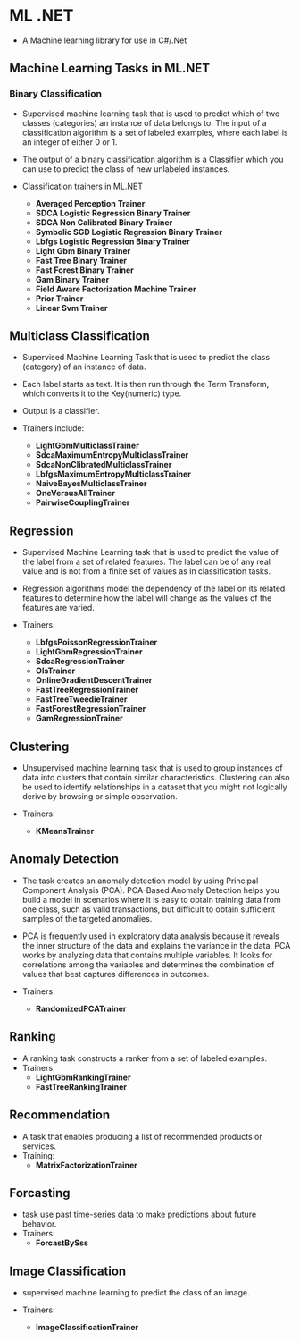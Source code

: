 # ML .NET

- A Machine learning library for use in C#/.Net

## Machine Learning Tasks in ML.NET
  
### Binary Classification
- Supervised machine learning task that is used to predict which of two classes (categories) an instance of data belongs to. The input of a classification algorithm is a set of labeled examples, where each label is an integer of either 0 or 1.
- The output of a binary classification algorithm is a Classifier which you can use to predict the class of new unlabeled instances. 

- Classification trainers in ML.NET
  - **Averaged Perception Trainer**
  - **SDCA Logistic Regression Binary Trainer**
  - **SDCA Non Calibrated Binary Trainer**
  - **Symbolic SGD Logistic Regression Binary Trainer**
  - **Lbfgs Logistic Regression Binary Trainer**
  - **Light Gbm Binary Trainer**
  - **Fast Tree Binary Trainer**
  - **Fast Forest Binary Trainer**
  - **Gam Binary Trainer**
  - **Field Aware Factorization Machine Trainer**
  - **Prior Trainer**
  - **Linear Svm Trainer**


## Multiclass Classification
- Supervised Machine Learning Task that is used to predict the class (category) of an instance of data. 
- Each label starts as text. It is then run through the Term Transform, which converts it to the Key(numeric) type. 
- Output is a classifier.

- Trainers include:
  - **LightGbmMulticlassTrainer**
  - **SdcaMaximumEntropyMulticlassTrainer**
  - **SdcaNonClibratedMulticlassTrainer**
  - **LbfgsMaximumEntropyMulticlassTrainer**
  - **NaiveBayesMulticlassTrainer**
  - **OneVersusAllTrainer**
  - **PairwiseCouplingTrainer**


## Regression
- Supervised Machine Learning task that is used to predict the value of the label from a set of related features. The label can be of any real value and is not from a finite set of values as in classification tasks. 
- Regression algorithms model the dependency of the label on its related features to determine how the label will change as the values of the features are varied.

- Trainers: 
  - **LbfgsPoissonRegressionTrainer**
  - **LightGbmRegressionTrainer**
  - **SdcaRegressionTrainer**
  - **OlsTrainer**
  - **OnlineGradientDescentTrainer**
  - **FastTreeRegressionTrainer**
  - **FastTreeTweedieTrainer**
  - **FastForestRegressionTrainer**
  - **GamRegressionTrainer**

## Clustering
- Unsupervised machine learning task that is used to group instances of data into clusters that contain similar characteristics. Clustering can also be used to identify relationships in a dataset that you might not logically derive by browsing or simple observation. 

- Trainers: 
  - **KMeansTrainer**

## Anomaly Detection
- The task creates an anomaly detection model by using Principal Component Analysis (PCA). PCA-Based Anomaly Detection helps you build a model in scenarios where it is easy to obtain training data from one class, such as valid transactions, but difficult to obtain sufficient samples of the targeted anomalies.

- PCA is frequently used in exploratory data analysis because it reveals the inner structure of the data and explains the variance in the data. PCA works by analyzing data that contains multiple variables. It looks for correlations among the variables and determines the combination of values that best captures differences in outcomes. 

- Trainers: 
  - **RandomizedPCATrainer**

## Ranking
- A ranking task constructs a ranker from a set of labeled examples. 
- Trainers:
  - **LightGbmRankingTrainer**
  - **FastTreeRankingTrainer**

## Recommendation 
- A task that enables producing a list of recommended products or services. 
- Training:
  - **MatrixFactorizationTrainer**

## Forcasting
- task use past time-series data to make predictions about future behavior.
- Trainers:
  - **ForcastBySss**

## Image Classification
- supervised machine learning to predict the class of an image.

- Trainers:
  - **ImageClassificationTrainer**

